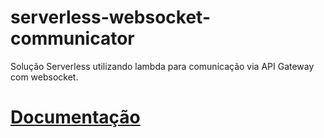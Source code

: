 # serverless-websocket-communicator
Solução Serverless utilizando lambda para comunicação via API Gateway com websocket.  

# [Documentação](./doc/index.md)